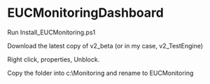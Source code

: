 # EUCMonitoringDashboard

Run Install_EUCMonitoring.ps1

Download the latest copy of v2_beta (or in my case, v2_TestEngine)

Right click, properties, Unblock.

Copy the folder into c:\Monitoring and rename to EUCMonitoring

